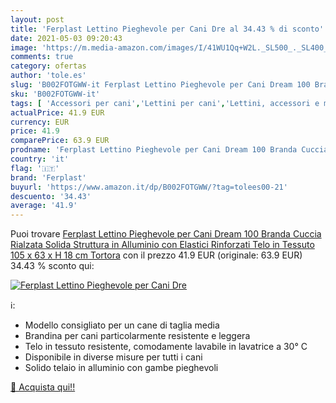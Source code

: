 ```yaml
---
layout: post
title: 'Ferplast Lettino Pieghevole per Cani Dre al 34.43 % di sconto'
date: 2021-05-03 09:20:43
image: 'https://m.media-amazon.com/images/I/41WU1Qq+W2L._SL500_._SL400_.jpg'
comments: true
category: ofertas
author: 'tole.es'
slug: 'B002FOTGWW-it Ferplast Lettino Pieghevole per Cani Dream 100 Branda...'
sku: 'B002FOTGWW-it'
tags: [ 'Accessori per cani','Lettini per cani','Lettini, accessori e mobili per cani','Prodotti per animali domestici','ferplast', ]
actualPrice: 41.9 EUR
currency: EUR
price: 41.9
comparePrice: 63.9 EUR
prodname: 'Ferplast Lettino Pieghevole per Cani Dream 100 Branda Cuccia Rialzata  Solida Struttura in Alluminio con Elastici Rinforzati  Telo in Tessuto  105 x 63 x H 18 cm Tortora'
country: 'it'
flag: '🇮🇹'
brand: 'Ferplast'
buyurl: 'https://www.amazon.it/dp/B002FOTGWW/?tag=tolees00-21'
descuento: '34.43'
average: '41.9'
---
```


Puoi trovare [Ferplast Lettino Pieghevole per Cani Dream 100 Branda Cuccia Rialzata  Solida Struttura in Alluminio con Elastici Rinforzati  Telo in Tessuto  105 x 63 x H 18 cm Tortora](https://www.amazon.it/dp/B002FOTGWW/?tag=tolees00-21) con il prezzo 41.9 EUR (originale: 63.9 EUR) 34.43 % sconto qui:

[![Ferplast Lettino Pieghevole per Cani Dre](https://m.media-amazon.com/images/I/41WU1Qq+W2L._SL500_._SL400_.jpg)](https://www.amazon.it/dp/B002FOTGWW/?tag=tolees00-21)

ℹ️:

- Modello consigliato per un cane di taglia media
- Brandina per cani particolarmente resistente e leggera
- Telo in tessuto resistente, comodamente lavabile in lavatrice a 30° C
- Disponibile in diverse misure per tutti i cani
- Solido telaio in alluminio con gambe pieghevoli

[🛒 Acquista qui!!](https://www.amazon.it/dp/B002FOTGWW/?tag=tolees00-21)

